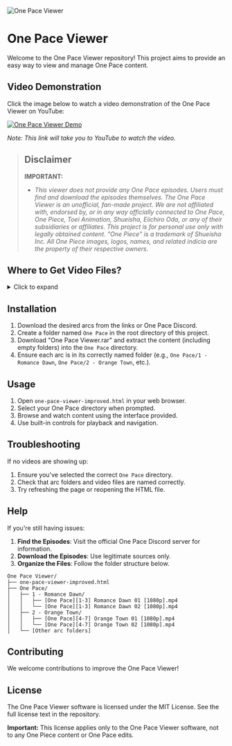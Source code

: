 ![One Pace Viewer](https://cdn.discordapp.com/attachments/1297121063288963082/1297121105600839731/imageadasdasdadadad.png?ex=6714c5aa&is=6713742a&hm=07db637926dffabcef813806cc34ac72a69fad55b18eb22b0b2012572e78960d&)

# One Pace Viewer

Welcome to the One Pace Viewer repository! This project aims to provide an easy way to view and manage One Pace content.

## Video Demonstration

Click the image below to watch a video demonstration of the One Pace Viewer on YouTube:

[![One Pace Viewer Demo](https://img.youtube.com/vi/L7baEG-YcUA/0.jpg)](https://www.youtube.com/watch?v=L7baEG-YcUA)

_Note: This link will take you to YouTube to watch the video._

> ## Disclaimer
>
> **IMPORTANT:** 
> - _This viewer does not provide any One Pace episodes. Users must find and download the episodes themselves. The One Pace Viewer is an unofficial, fan-made project. We are not affiliated with, endorsed by, or in any way officially connected to One Pace, One Piece, Toei Animation, Shueisha, Eiichiro Oda, or any of their subsidiaries or affiliates. This project is for personal use only with legally obtained content. "One Piece" is a trademark of Shueisha Inc. All One Piece images, logos, names, and related indicia are the property of their respective owners._

## Where to Get Video Files?

<details>
<summary>Click to expand</summary>

Links are provided in the instructions file or on the One Pace Discord (https://discord.gg/onepace)

</details>

## Installation

1. Download the desired arcs from the links or One Pace Discord.
2. Create a folder named `One Pace` in the root directory of this project.
3. Download "One Pace Viewer.rar" and extract the content (including empty folders) into the `One Pace` directory.
4. Ensure each arc is in its correctly named folder (e.g., `One Pace/1 - Romance Dawn`, `One Pace/2 - Orange Town`, etc.).

## Usage

1. Open `one-pace-viewer-improved.html` in your web browser.
2. Select your One Pace directory when prompted.
3. Browse and watch content using the interface provided.
4. Use built-in controls for playback and navigation.

## Troubleshooting

If no videos are showing up:
1. Ensure you've selected the correct `One Pace` directory.
2. Check that arc folders and video files are named correctly.
3. Try refreshing the page or reopening the HTML file.

## Help

If you're still having issues:

1. **Find the Episodes**: Visit the official One Pace Discord server for information.
2. **Download the Episodes**: Use legitimate sources only.
3. **Organize the Files**: Follow the folder structure below.

```
One Pace Viewer/
├── one-pace-viewer-improved.html
├── One Pace/
│   ├── 1 - Romance Dawn/
│   │   ├── [One Pace][1-3] Romance Dawn 01 [1080p].mp4
│   │   └── [One Pace][1-3] Romance Dawn 02 [1080p].mp4
│   ├── 2 - Orange Town/
│   │   ├── [One Pace][4-7] Orange Town 01 [1080p].mp4
│   │   └── [One Pace][4-7] Orange Town 02 [1080p].mp4
│   └── [Other arc folders]
```

## Contributing

We welcome contributions to improve the One Pace Viewer!

## License

The One Pace Viewer software is licensed under the MIT License. See the full license text in the repository.

**Important:** This license applies only to the One Pace Viewer software, not to any One Piece content or One Pace edits.

